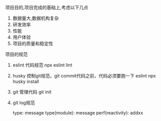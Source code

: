 项目目的,项目完成的基础上,考虑以下几点

1. 数据量大,数据机构复杂
2. 研发效率
3. 性能
4. 用户体验
5. 项目的质量和稳定性

项目的规范
1. eslint 代码规范
    npx eslint lint
2. husky 控制git规范，git commit代码之前，代码必须要跑一下 eslint
    npx husky install
3. git 管理代码
    git init
4. git log规范
    

    type: message
    type(module): message
    perf(reactivity): addxx